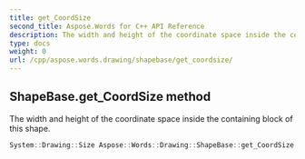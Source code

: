```yaml
---
title: get_CoordSize
second_title: Aspose.Words for C++ API Reference
description: The width and height of the coordinate space inside the containing block of this shape. 
type: docs
weight: 0
url: /cpp/aspose.words.drawing/shapebase/get_coordsize/
---
```

## ShapeBase.get_CoordSize method


The width and height of the coordinate space inside the containing block of this shape.

```cpp
System::Drawing::Size Aspose::Words::Drawing::ShapeBase::get_CoordSize()
```

